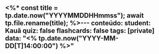 <%*
const title = tp.date.now("YYYYMMDDHHmmss");
await tp.file.rename(title);
%>---
conteúdo: 
student: Kauã
quiz: false
flashcards: false
tags: [private]
data: "<% tp.date.now("YYYY-MM-DD[T]14:00:00") %>"
---
